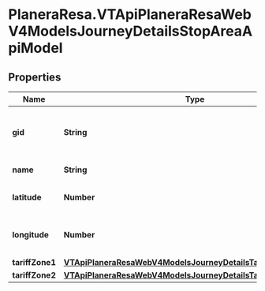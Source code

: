# PlaneraResa.VTApiPlaneraResaWebV4ModelsJourneyDetailsStopAreaApiModel

## Properties

Name | Type | Description | Notes
------------ | ------------- | ------------- | -------------
**gid** | **String** | The 16-digit Västtrafik gid of the stop area. | [optional] 
**name** | **String** | The stop area name. | [optional] 
**latitude** | **Number** | The latitude of the stop point. | [optional] 
**longitude** | **Number** | The longitude of the stop point. | [optional] 
**tariffZone1** | [**VTApiPlaneraResaWebV4ModelsJourneyDetailsTariffZoneApiModel**](VTApiPlaneraResaWebV4ModelsJourneyDetailsTariffZoneApiModel.md) |  | [optional] 
**tariffZone2** | [**VTApiPlaneraResaWebV4ModelsJourneyDetailsTariffZoneApiModel**](VTApiPlaneraResaWebV4ModelsJourneyDetailsTariffZoneApiModel.md) |  | [optional] 


